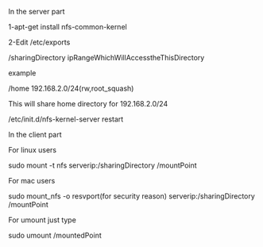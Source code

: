 In the server part

1-apt-get install nfs-common-kernel

2-Edit /etc/exports

/sharingDirectory 	ipRangeWhichWillAccesstheThisDirectory

example 

/home		192.168.2.0/24(rw,root_squash)

This will share home directory for 192.168.2.0/24

/etc/init.d/nfs-kernel-server restart

In the client part

For linux users

sudo mount -t nfs serverip:/sharingDirectory /mountPoint

For mac users

sudo mount_nfs -o resvport(for security reason) serverip:/sharingDirectory /mountPoint


For umount just type

sudo umount /mountedPoint
